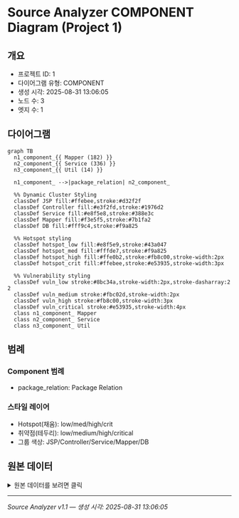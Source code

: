# Source Analyzer COMPONENT Diagram (Project 1)

## 개요
- 프로젝트 ID: 1
- 다이어그램 유형: COMPONENT
- 생성 시각: 2025-08-31 13:06:05
- 노드 수: 3
- 엣지 수: 1

## 다이어그램

```mermaid
graph TB
  n1_component_{{ Mapper (182) }}
  n2_component_{{ Service (336) }}
  n3_component_{{ Util (14) }}

  n1_component_ -->|package_relation| n2_component_

  %% Dynamic Cluster Styling
  classDef JSP fill:#ffebee,stroke:#d32f2f
  classDef Controller fill:#e3f2fd,stroke:#1976d2
  classDef Service fill:#e8f5e8,stroke:#388e3c
  classDef Mapper fill:#f3e5f5,stroke:#7b1fa2
  classDef DB fill:#fff9c4,stroke:#f9a825

  %% Hotspot styling
  classDef hotspot_low fill:#e8f5e9,stroke:#43a047
  classDef hotspot_med fill:#fffde7,stroke:#f9a825
  classDef hotspot_high fill:#ffe0b2,stroke:#fb8c00,stroke-width:2px
  classDef hotspot_crit fill:#ffebee,stroke:#e53935,stroke-width:3px

  %% Vulnerability styling
  classDef vuln_low stroke:#8bc34a,stroke-width:2px,stroke-dasharray:2 2
  classDef vuln_medium stroke:#fbc02d,stroke-width:2px
  classDef vuln_high stroke:#fb8c00,stroke-width:3px
  classDef vuln_critical stroke:#e53935,stroke-width:4px
  class n1_component_ Mapper
  class n2_component_ Service
  class n3_component_ Util
```

## 범례

### Component 범례

- package_relation: Package Relation

### 스타일 레이어
- Hotspot(채움): low/med/high/crit
- 취약점(테두리): low/medium/high/critical
- 그룹 색상: JSP/Controller/Service/Mapper/DB

## 원본 데이터

<details>
<summary>원본 데이터를 보려면 클릭</summary>

노드 목록 (3)
```json
  component:Mapper: Mapper (182) (component)
  component:Service: Service (336) (component)
  component:Util: Util (14) (component)
```

엣지 목록 (1)
```json
  component:Mapper -> component:Service (package_relation)
```

</details>

---
*Source Analyzer v1.1 — 생성 시각: 2025-08-31 13:06:05*